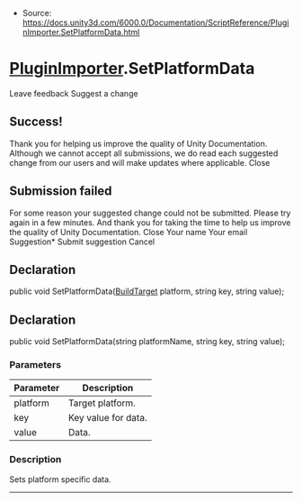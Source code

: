 * Source: https://docs.unity3d.com/6000.0/Documentation/ScriptReference/PluginImporter.SetPlatformData.html

#  [PluginImporter](https://docs.unity3d.com/6000.0/Documentation/ScriptReference/PluginImporter.html).SetPlatformData
Leave feedback
Suggest a change
## Success!
Thank you for helping us improve the quality of Unity Documentation. Although we cannot accept all submissions, we do read each suggested change from our users and will make updates where applicable.
Close
## Submission failed
For some reason your suggested change could not be submitted. Please <a>try again</a> in a few minutes. And thank you for taking the time to help us improve the quality of Unity Documentation.
Close
Your name Your email Suggestion* Submit suggestion
Cancel
## Declaration
public void SetPlatformData([BuildTarget](https://docs.unity3d.com/6000.0/Documentation/ScriptReference/BuildTarget.html) platform, string key, string value); 
## Declaration
public void SetPlatformData(string platformName, string key, string value); 
### Parameters
Parameter | Description  
---|---  
platform | Target platform.  
key | Key value for data.  
value | Data.  
### Description
Sets platform specific data.
* * *
